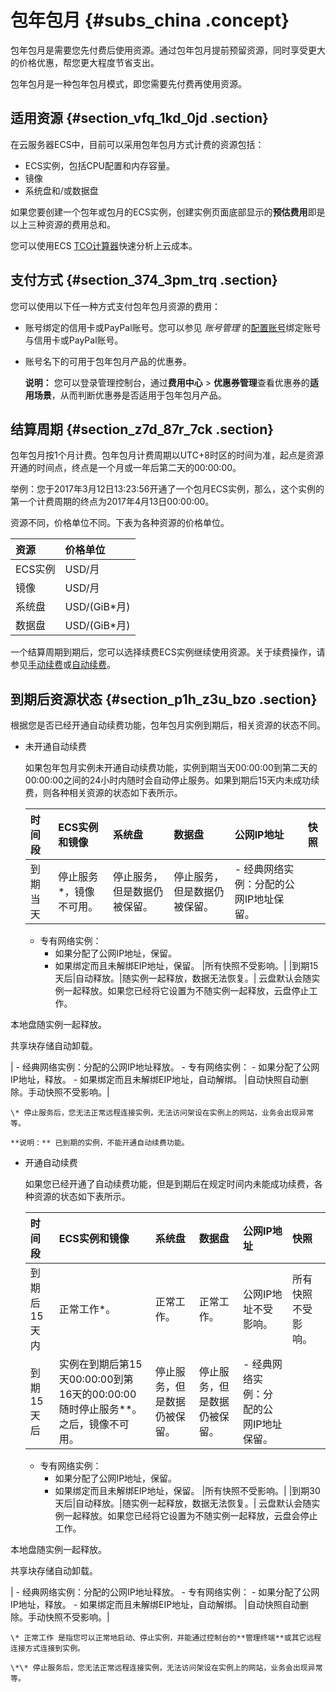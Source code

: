 # 包年包月 {#subs_china .concept}

包年包月是需要您先付费后使用资源。通过包年包月提前预留资源，同时享受更大的价格优惠，帮您更大程度节省支出。

包年包月是一种包年包月模式，即您需要先付费再使用资源。

## 适用资源 {#section_vfq_1kd_0jd .section}

在云服务器ECS中，目前可以采用包年包月方式计费的资源包括：

-   ECS实例，包括CPU配置和内存容量。
-   镜像
-   系统盘和/或数据盘

如果您要创建一个包年或包月的ECS实例，创建实例页面底部显示的**预估费用**即是以上三种资源的费用总和。

您可以使用ECS [TCO计算器](https://cart.alibabacloud.com/calculator)快速分析上云成本。

## 支付方式 {#section_374_3pm_trq .section}

您可以使用以下任一种方式支付包年包月资源的费用：

-   账号绑定的信用卡或PayPal账号。您可以参见 *账号管理* 的[配置账号](https://www.alibabacloud.com/help/doc-detail/50517.htm)绑定账号与信用卡或PayPal账号。

-   账号名下的可用于包年包月产品的优惠券。

    **说明：** 您可以登录管理控制台，通过**费用中心** \> **优惠券管理**查看优惠券的**适用场景**，从而判断优惠券是否适用于包年包月产品。


## 结算周期 {#section_z7d_87r_7ck .section}

包年包月按1个月计费。包年包月计费周期以UTC+8时区的时间为准，起点是资源开通的时间点，终点是一个月或一年后第二天的00:00:00。

举例：您于2017年3月12日13:23:56开通了一个包月ECS实例，那么，这个实例的第一个计费周期的终点为2017年4月13日00:00:00。

资源不同，价格单位不同。下表为各种资源的价格单位。

|资源|价格单位|
|:-|:---|
|ECS实例|USD/月|
|镜像|USD/月|
|系统盘|USD/\(GiB\*月\)|
|数据盘|USD/\(GiB\*月\)|

一个结算周期到期后，您可以选择续费ECS实例继续使用资源。关于续费操作，请参见[手动续费](intl.zh-CN/产品定价/续费实例/手动续费.md#)或[自动续费](intl.zh-CN/产品定价/续费实例/自动续费.md#)。

## 到期后资源状态 {#section_p1h_z3u_bzo .section}

根据您是否已经开通自动续费功能，包年包月实例到期后，相关资源的状态不同。

-   未开通自动续费

    如果包年包月实例未开通自动续费功能，实例到期当天00:00:00到第二天的00:00:00之间的24小时内随时会自动停止服务。如果到期后15天内未成功续费，则各种相关资源的状态如下表所示。

    |时间段|ECS实例和镜像|系统盘|数据盘|公网IP地址|快照|
    |:--|:-------|:--|:--|:-----|:-|
    |到期当天|停止服务\*，镜像不可用。|停止服务，但是数据仍被保留。|停止服务，但是数据仍被保留。|     -   经典网络实例：分配的公网IP地址保留。
    -   专有网络实例：
        -   如果分配了公网IP地址，保留。
        -   如果绑定而且未解绑EIP地址，保留。
 |所有快照不受影响。|
    |到期15天后|自动释放。|随实例一起释放，数据无法恢复。| 云盘默认会随实例一起释放。如果您已经将它设置为不随实例一起释放，云盘停止工作。

 本地盘随实例一起释放。

 共享块存储自动卸载。

 |     -   经典网络实例：分配的公网IP地址释放。
    -   专有网络实例：
        -   如果分配了公网IP地址，释放。
        -   如果绑定而且未解绑EIP地址，自动解绑。
 |自动快照自动删除。手动快照不受影响。|

    \* 停止服务后，您无法正常远程连接实例，无法访问架设在实例上的网站，业务会出现异常等。

    **说明：** 已到期的实例，不能开通自动续费功能。

-   开通自动续费

    如果您已经开通了自动续费功能，但是到期后在规定时间内未能成功续费，各种资源的状态如下表所示。

    |时间段|ECS实例和镜像|系统盘|数据盘|公网IP地址|快照|
    |:--|:-------|:--|:--|:-----|:-|
    |到期后15天内|正常工作\*。|正常工作。|正常工作。|公网IP地址不受影响。|所有快照不受影响。|
    |到期15天后|实例在到期后第15天00:00:00到第16天的00:00:00随时停止服务\*\*。之后，镜像不可用。|停止服务，但是数据仍被保留。|停止服务，但是数据仍被保留。|     -   经典网络实例：分配的公网IP地址保留。
    -   专有网络实例：
        -   如果分配了公网IP地址，保留。
        -   如果绑定而且未解绑EIP地址，保留。
 |所有快照不受影响。|
    |到期30天后|自动释放。|随实例一起释放，数据无法恢复。| 云盘默认会随实例一起释放。如果您已经将它设置为不随实例一起释放，云盘会停止工作。

 本地盘随实例一起释放。

 共享块存储自动卸载。

 |     -   经典网络实例：分配的公网IP地址释放。
    -   专有网络实例：
        -   如果分配了公网IP地址，释放。
        -   如果绑定而且未解绑EIP地址，自动解绑。
 |自动快照自动删除。手动快照不受影响。|

    \* 正常工作 是指您可以正常地启动、停止实例，并能通过控制台的**管理终端**或其它远程连接方式连接到实例。

    \*\* 停止服务后，您无法正常远程连接实例，无法访问架设在实例上的网站，业务会出现异常等。


